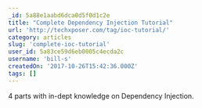 ```yaml
---
_id: 5a88e1aabd6dca0d5f0d1c2e
title: "Complete Dependency Injection Tutorial"
url: 'http://techxposer.com/tag/ioc-tutorial/'
category: articles
slug: 'complete-ioc-tutorial'
user_id: 5a83ce59d6eb0005c4ecda2c
username: 'bill-s'
createdOn: '2017-10-26T15:42:36.000Z'
tags: []
---
```


4 parts with in-dept knowledge on Dependency Injection.
